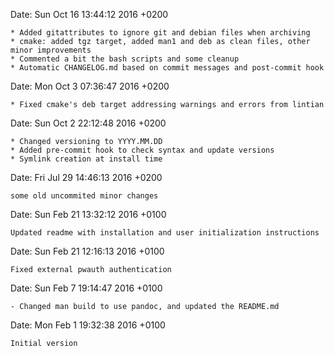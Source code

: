 Date:   Sun Oct 16 13:44:12 2016 +0200

    * Added gitattributes to ignore git and debian files when archiving
    * cmake: added tgz target, added man1 and deb as clean files, other minor improvements
    * Commented a bit the bash scripts and some cleanup
    * Automatic CHANGELOG.md based on commit messages and post-commit hook

Date:   Mon Oct 3 07:36:47 2016 +0200

    * Fixed cmake's deb target addressing warnings and errors from lintian

Date:   Sun Oct 2 22:12:48 2016 +0200

    * Changed versioning to YYYY.MM.DD
    * Added pre-commit hook to check syntax and update versions
    * Symlink creation at install time

Date:   Fri Jul 29 14:46:13 2016 +0200

    some old uncommited minor changes

Date:   Sun Feb 21 13:32:12 2016 +0100

    Updated readme with installation and user initialization instructions

Date:   Sun Feb 21 12:16:13 2016 +0100

    Fixed external pwauth authentication

Date:   Sun Feb 7 19:14:47 2016 +0100

    - Changed man build to use pandoc, and updated the README.md

Date:   Mon Feb 1 19:32:38 2016 +0100

    Initial version
